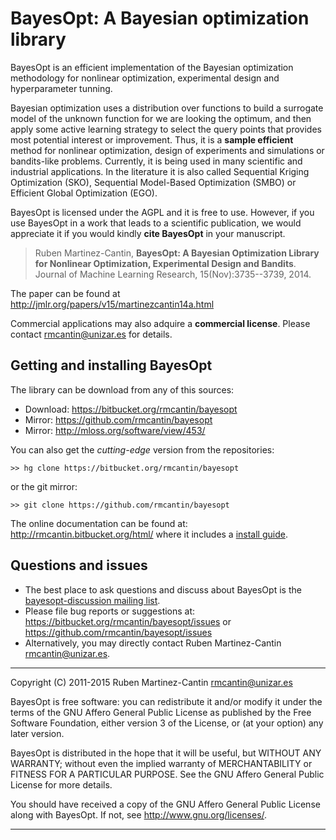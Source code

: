 BayesOpt: A Bayesian optimization library
=========================================

BayesOpt is an efficient implementation of the Bayesian optimization
methodology for nonlinear optimization, experimental design and
hyperparameter tunning.

Bayesian optimization uses a distribution over functions to build a
surrogate model of the unknown function for we are looking the
optimum, and then apply some active learning strategy to select the
query points that provides most potential interest or
improvement. Thus, it is a **sample efficient** method for nonlinear
optimization, design of experiments and simulations or bandits-like
problems. Currently, it is being used in many scientific and
industrial applications. In the literature it is also called
Sequential Kriging Optimization (SKO), Sequential Model-Based
Optimization (SMBO) or Efficient Global Optimization (EGO).

BayesOpt is licensed under the AGPL and it is free to use. However,
if you use BayesOpt in a work that leads to a scientific
publication, we would appreciate it if you would kindly **cite BayesOpt**
in your manuscript.

> Ruben Martinez-Cantin, **BayesOpt: A Bayesian Optimization
> Library for Nonlinear Optimization, Experimental Design and
> Bandits**. Journal of Machine Learning Research, 15(Nov):3735--3739, 2014.

The paper can be found at http://jmlr.org/papers/v15/martinezcantin14a.html

Commercial applications may also adquire a **commercial license**. Please
contact <rmcantin@unizar.es> for details.


Getting and installing BayesOpt
-------------------------------

The library can be download from any of this sources:

- Download: <https://bitbucket.org/rmcantin/bayesopt>
- Mirror: <https://github.com/rmcantin/bayesopt>
- Mirror: <http://mloss.org/software/view/453/>

You can also get the *cutting-edge* version from the repositories:

    >> hg clone https://bitbucket.org/rmcantin/bayesopt

or the git mirror:

    >> git clone https://github.com/rmcantin/bayesopt


The online documentation can be found at:
<http://rmcantin.bitbucket.org/html/> where it includes a [install
guide](http://rmcantin.bitbucket.org/html/install.html).


Questions and issues
--------------------
- The best place to ask questions and discuss about BayesOpt is the
[bayesopt-discussion mailing
list](https://groups.google.com/forum/#!forum/bayesopt-discussion). 
- Please file bug reports or suggestions at:
https://bitbucket.org/rmcantin/bayesopt/issues or https://github.com/rmcantin/bayesopt/issues
- Alternatively, you may directly contact Ruben Martinez-Cantin <rmcantin@unizar.es>.


----------------------------------------------------------------------

Copyright (C) 2011-2015 Ruben Martinez-Cantin <rmcantin@unizar.es>

BayesOpt is free software: you can redistribute it and/or modify it
under the terms of the GNU Affero General Public License as published by 
the Free Software Foundation, either version 3 of the License, or 
(at your option) any later version.

BayesOpt is distributed in the hope that it will be useful, 
but WITHOUT ANY WARRANTY; without even the implied warranty of
MERCHANTABILITY or FITNESS FOR A PARTICULAR PURPOSE. See the 
GNU Affero General Public License for more details.

You should have received a copy of the GNU Affero General Public License
along with BayesOpt. If not, see <http://www.gnu.org/licenses/>.

----------------------------------------------------------------------
